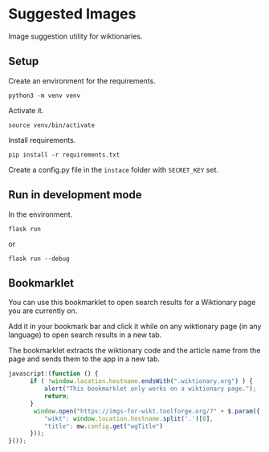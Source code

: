 # Suggested Images

Image suggestion utility for wiktionaries.

## Setup
Create an environment for the requirements.

    python3 -m venv venv

Activate it.

    source venv/bin/activate

Install requirements.

    pip install -r requirements.txt

Create a config.py file in the `instace` folder with `SECRET_KEY` set.


## Run in development mode
In the environment.

    flask run

or

    flask run --debug

## Bookmarklet
You can use this bookmarklet to open search results for a Wiktionary page you are currently on.

Add it in your bookmark bar and click it while on any wiktionary page (in any language) to open search results in a new tab.

The bookmarklet extracts the wiktionary code and the article name from the page and sends them to the app in a new tab.

```javascript
javascript:(function () {
      if ( !window.location.hostname.endsWith(".wiktionary.org") ) {
          alert("This bookmarklet only works on a wiktionary page.");
          return;
      }
       window.open("https://imgs-for-wikt.toolforge.org/?" + $.param({
          "wikt": window.location.hostname.split('.')[0],
          "title": mw.config.get("wgTitle")
      }));
}());
```
